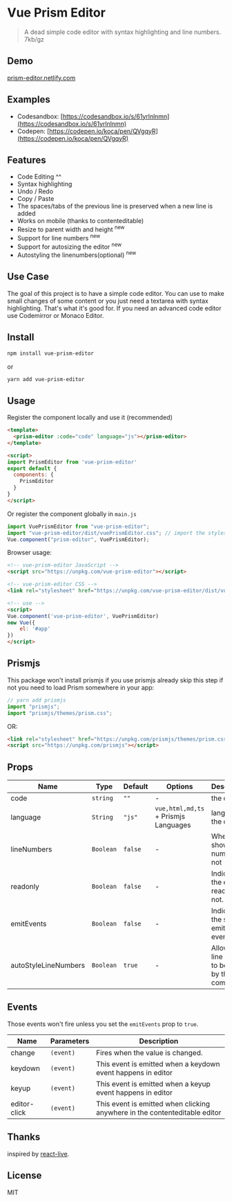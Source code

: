 # Vue Prism Editor

> A dead simple code editor with syntax highlighting and line numbers. 7kb/gz

## Demo

[prism-editor.netlify.com](https://prism-editor.netlify.com/)

## Examples
  
 * Codesandbox: [https://codesandbox.io/s/61yrlnlnmn](https://codesandbox.io/s/61yrlnlnmn)
 * Codepen: [https://codepen.io/koca/pen/QVgqyR](https://codepen.io/koca/pen/QVgqyR)

## Features

- Code Editing ^^
- Syntax highlighting
- Undo / Redo
- Copy / Paste
- The spaces/tabs of the previous line is preserved when a new line is added
- Works on mobile (thanks to contenteditable)
- Resize to parent width and height <sup>new</sup>
- Support for line numbers <sup>new</sup>
- Support for autosizing the editor <sup>new</sup>
- Autostyling the linenumbers(optional) <sup>new</sup>

## Use Case

The goal of this project is to have a simple code editor. You can use to make small changes of some content or you just need a textarea with syntax highlighting. That's what it's good for. If you need an advanced code editor use Codemirror or Monaco Editor.

## Install

```sh
npm install vue-prism-editor
```

or

```sh
yarn add vue-prism-editor
```

## Usage

Register the component locally and use it (recommended)

```html
<template>
  <prism-editor :code="code" language="js"></prism-editor>
</template>

<script>
import PrismEditor from 'vue-prism-editor'
export default {
  components: {
    PrismEditor
  }
}
</script>
```

Or register the component globally in `main.js`

```js
import VuePrismEditor from "vue-prism-editor";
import "vue-prism-editor/dist/vuePrismEditor.css"; // import the styles
Vue.component("prism-editor", VuePrismEditor);
```

Browser usage:

```html
<!-- vue-prism-editor JavaScript -->
<script src="https://unpkg.com/vue-prism-editor"></script>

<!-- vue-prism-editor CSS -->
<link rel="stylesheet" href="https://unpkg.com/vue-prism-editor/dist/vuePrismEditor.css">

<!-- use -->
<script>
Vue.component('vue-prism-editor', VuePrismEditor)
new Vue({
    el: '#app'
})
</script>
```

## Prismjs

This package won't install prismjs if you use prismjs already skip this step if not you need to load Prism somewhere in your app:

```js
// yarn add prismjs
import "prismjs";
import "prismjs/themes/prism.css";
```

OR:

```html
<link rel="stylesheet" href="https://unpkg.com/prismjs/themes/prism.css" />
<script src="https://unpkg.com/prismjs"></script>
```

## Props

| Name                 | Type      | Default | Options                              | Description                                           |
| -------------------- | --------- | ------- | ------------------------------------ | ----------------------------------------------------- |
| code                 | `string`  | `""`    | -                                    | the code                                              |
| language             | `String`  | `"js"`  | `vue,html,md,ts` + Prismjs Languages | language of the code                                  |
| lineNumbers          | `Boolean` | `false` | -                                    | Whether to show line numbers or not                   |
| readonly             | `Boolean` | `false` | -                                    | Indicates if the editor is read only or not.          |
| emitEvents           | `Boolean` | `false` | -                                    | Indicates if the should emit events.                  |
| autoStyleLineNumbers | `Boolean` | `true`  | -                                    | Allow the line number to be styled by this component. |

## Events

Those events won't fire unless you set the `emitEvents` prop to `true`.

| Name         | Parameters | Description                                                                 |
| ------------ | ---------- | --------------------------------------------------------------------------- |
| change       | `(event)`  | Fires when the value is changed.                                            |
| keydown      | `(event)`  | This event is emitted when a keydown event happens in editor                |
| keyup        | `(event)`  | This event is emitted when a keyup event happens in editor                  |
| editor-click | `(event)`  | This event is emitted  when clicking anywhere in the contenteditable editor |

## Thanks

inspired by [react-live](https://github.com/FormidableLabs/react-live).

## License

MIT

